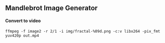 ## Mandlebrot Image Generator


#### Convert to video
```
ffmpeg -f image2 -r 2/1 -i img/fractal-%09d.png -c:v libx264 -pix_fmt yuv420p out.mp4
```
